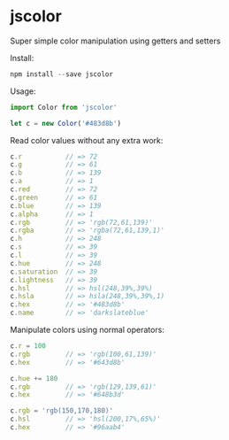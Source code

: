 # jscolor

Super simple color manipulation using getters and setters

Install:
```js
npm install --save jscolor
```

Usage:
```js
import Color from 'jscolor'

let c = new Color('#483d8b')
```

Read color values without any extra work:
```js
c.r           // => 72
c.g           // => 61
c.b           // => 139
c.a           // => 1
c.red         // => 72
c.green       // => 61
c.blue        // => 139
c.alpha       // => 1
c.rgb         // => 'rgb(72,61,139)'
c.rgba        // => 'rgba(72,61,139,1)'
c.h           // => 248
c.s           // => 39
c.l           // => 39
c.hue         // => 248
c.saturation  // => 39
c.lightness   // => 39
c.hsl         // => hsl(248,39%,39%)
c.hsla        // => hsla(248,39%,39%,1)
c.hex         // => '#483d8b'
c.name        // => 'darkslateblue'
```

Manipulate colors using normal operators:
```js
c.r = 100
c.rgb         // => 'rgb(100,61,139)'
c.hex         // => '#643d8b'

c.hue += 180
c.rgb         // => 'rgb(129,139,61)'
c.hex         // => '#648b3d'

c.rgb = 'rgb(150,170,180)'
c.hsl         // => 'hsl(200,17%,65%)'
c.hex         // => '#96aab4'
```
